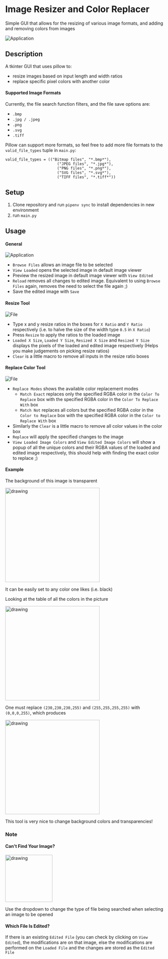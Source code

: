 # Image Resizer and Color Replacer

Simple GUI that allows for the resizing of various image formats, and adding and removing colors from images

![Application](info/app.PNG)

## Description
A tkinter GUI that uses pillow to:
- resize images based on input length and width ratios
- replace specific pixel colors with another color

#### Supported Image Formats

Currently, the file search function filters, and the file save options are:
 - `.bmp`
 - `.jpg / .jpeg`
 - `.png`
 - `.svg`
 - `.tiff`
 
 Pillow can support more formats, so feel free to add more file formats to the `valid_file_types` tuple in `main.py`:
 
 ```
valid_file_types = (("Bitmap files", "*.bmp*"),
                        ("JPEG files", "*.jpg*"),
                        ("PNG files", "*.png*"),
                        ("SVG files", "*.svg*"),
                        ("TIFF files", "*.tiff*"))
```

## Setup
1. Clone repository and run `pipenv sync` to install dependencies in new environment
2. run `main.py`

## Usage
#### General
![Application](info/toolbar.PNG)

- `Browse Files` allows an image file to be selected
- `View Loaded` opens the selected image in default image viewer
- Preview the resized image in default image viewer with `View Edited`
- `Reload` removes all changes to edited image. Equivalent to using `Browse Files` again, removes the need to select the file again ;)
- Save the edited image with `Save`

#### Resize Tool
![File](info/resize.PNG)

- Type x and y resize ratios in the boxes for `X Ratio` and `Y Ratio` respectively (i.e. to halve the size of the width type `0.5` in `X Ratio`)
- Press `Resize` to apply the ratios to the loaded image
- `Loaded X Size`, `Loaded Y Size`, `Resized X Size` and `Resized Y Size` displays the pixels of the loaded and edited image respectively (Helps you make judgements on picking resize ratios)
- `Clear` is a little macro to remove all inputs in the resize ratio boxes

#### Replace Color Tool
![File](info/color_replace.PNG)

- `Replace Modes` shows the available color replacement modes
  - `Match Exact` replaces only the specified RGBA color in the `Color To Replace` box with the specified RGBA color in the `Color To Replace With` box
  - `Match Not` replaces all colors but the specified RGBA color in the `Color to Replace` box with the specified RGBA color in the `Color to Replace With` box
- Similarly the `Clear` is a little macro to remove all color values in the color box
- `Replace` will apply the specified changes to the image
- `View Loaded Image Colors` and `View Edited Image Colors` will show a popup of all the unique colors and their RGBA values of the loaded and edited image respectively, this should help with finding the exact color to replace ;)

#### Example
The background of this image is transparent

<img src="info/color_replace_sample.png" alt="drawing" width="300"/>

It can be easily set to any color one likes (i.e. black)

Looking at the table of all the colors in the picture

<img src="info/table.PNG" alt="drawing" width="300"/>

One must replace `(230,230,230,255)` and `(255,255,255,255)` with `(0,0,0,255)`, which produces

<img src="info/color_replace_sample_result.png" alt="drawing" width="300"/>

This tool is very nice to change background colors and transparencies!

### Note
#### Can't Find Your Image?
<img src="info/selectfile.PNG" alt="drawing" width="150"/>

Use the dropdown to change the type of file being searched when selecting an image to be opened

#### Which File Is Edited?

If there is an existing `Edited File` (you can check by clicking on `View Edited`), the modifications are on that image, else the modifications are performed on the `Loaded File` and the changes are stored as the `Edited File`

